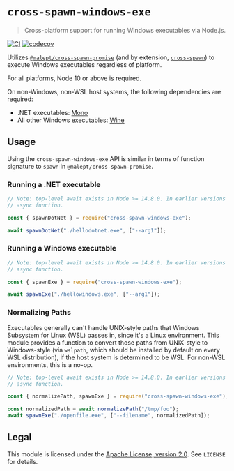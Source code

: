 # `cross-spawn-windows-exe`

> Cross-platform support for running Windows executables via Node.js.

[![CI](https://github.com/malept/cross-spawn-windows-exe/workflows/CI/badge.svg)](https://github.com/malept/cross-spawn-windows-exe/actions?query=workflow%3ACI)
[![codecov](https://codecov.io/gh/malept/cross-spawn-windows-exe/branch/master/graph/badge.svg)](https://codecov.io/gh/malept/cross-spawn-windows-exe)

Utilizes [`@malept/cross-spawn-promise`](https://npm.im/@malept/cross-spawn-promise) (and by
extension, [`cross-spawn`](https://npm.im/cross-spawn)) to execute Windows executables regardless
of platform.

For all platforms, Node 10 or above is required.

On non-Windows, non-WSL host systems, the following dependencies are required:

- .NET executables: [Mono](https://www.mono-project.com/)
- All other Windows executables: [Wine](https://www.winehq.org/)

## Usage

Using the `cross-spawn-windows-exe` API is similar in terms of function signature to `spawn` in
`@malept/cross-spawn-promise`.

### Running a .NET executable

```javascript
// Note: top-level await exists in Node >= 14.8.0. In earlier versions of Node, please wrap in an
// async function.

const { spawnDotNet } = require("cross-spawn-windows-exe");

await spawnDotNet("./hellodotnet.exe", ["--arg1"]);
```

### Running a Windows executable

```javascript
// Note: top-level await exists in Node >= 14.8.0. In earlier versions of Node, please wrap in an
// async function.

const { spawnExe } = require("cross-spawn-windows-exe");

await spawnExe("./hellowindows.exe", ["--arg1"]);
```

### Normalizing Paths

Executables generally can't handle UNIX-style paths that Windows Subsystem for Linux (WSL) passes
in, since it's a Linux environment. This module provides a function to convert those paths from
UNIX-style to Windows-style (via `wslpath`, which should be installed by default on every WSL
distribution), if the host system is determined to be WSL. For non-WSL environments, this is a
no-op.

```javascript
// Note: top-level await exists in Node >= 14.8.0. In earlier versions of Node, please wrap in an
// async function.

const { normalizePath, spawnExe } = require("cross-spawn-windows-exe");

const normalizedPath = await normalizePath("/tmp/foo");
await spawnExe("./openfile.exe", ["--filename", normalizedPath]);
```

## Legal

This module is licensed under the [Apache License, version 2.0](https://www.apache.org/licenses/LICENSE-2.0).
See `LICENSE` for details.
